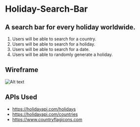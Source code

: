 # Holiday-Search-Bar
## A search bar for every holiday worldwide.
1. Users will be able to search for a country.
1. Users will be able to search for a holiday.
3. Users will be able to search for a date.
2. Users will be able to randomly generate a holiday.

## Wireframe
![Alt text](vscode-local:/c%3A/Users/meixing/Pictures/Screenshot%20%284%29.png)

## APIs Used
- https://holidayapi.com/holidays
- https://holidayapi.com/countries
- https://www.countryflagicons.com
